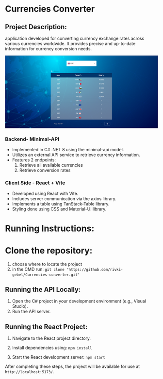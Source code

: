 # Currencies Converter
## Project Description:
 application developed for converting currency exchange rates across various currencies worldwide. It provides precise and up-to-date information for currency conversion needs.

![screenShot1](Frontend/screenShot.png)


### Backend- Minimal-API 
- Implemented in C# .NET 8 using the minimal-api model.
- Utilizes an external API service to retrieve currency information.
- Features 2 endpoints:  
    1. Retrieve all available currencies  
    2. Retrieve conversion rates


### Client Side - React + Vite
- Developed using React with Vite.
- Includes server communication via the axios library.
- Implements a table using TanStack-Table library.
- Styling done using CSS and Material-UI library.




# Running Instructions:
# Clone the repository:
1. choose where to locate the project
2. in the CMD run: `git clone "https://github.com/rivki-gebel/Currencies-converter.git"`
## Running the API Locally:
1. Open the C# project in your development environment (e.g., Visual Studio).
2. Run the API server.

## Running the React Project:
1. Navigate to the React project directory.

2. Install dependencies using:
`npm install`

3. Start the React development server:
`npm start`


After completing these steps, the project will be available for use at `http://localhost:5173/`.
